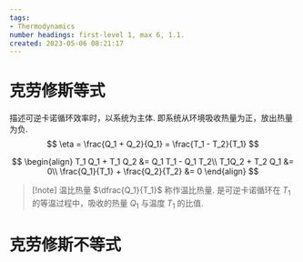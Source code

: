 ```yaml
---
tags:
- Thermodynamics
number headings: first-level 1, max 6, 1.1.
created: 2023-05-06 08:21:17
---
```

# 克劳修斯等式

描述可逆卡诺循环效率时，以系统为主体. 即系统从环境吸收热量为正，放出热量为负.
$$
\eta = \frac{Q_1 + Q_2}{Q_1} = \frac{T_1 - T_2}{T_1}
$$

$$
\begin{align}
T_1 Q_1 + T_1 Q_2 &= Q_1 T_1 - Q_1 T_2\\
T_1Q_2 + T_2 Q_1 &= 0\\
\frac{Q_1}{T_1} + \frac{Q_2}{T_2} &= 0
\end{align}
$$
>[!note] 温比热量
>$\dfrac{Q_1}{T_1}$ 称作温比热量. 是可逆卡诺循环在 $T_1$ 的等温过程中，吸收的热量 $Q_1$ 与温度 $T_1$ 的比值.

# 克劳修斯不等式
